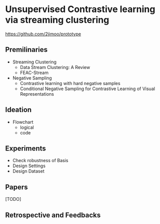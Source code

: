 # Unsupervised Contrastive learning via streaming clustering
https://github.com/2jimoo/prototype

## Premilinaries
- Streaming Clustering
  - Data Stream Clustering: A Review
  - FEAC-Stream
- Negative Sampling
  - Contrastive learning with hard negative samples
  - Conditional Negative Sampling for Contrastive Learning of Visual Representations

## Ideation
- Flowchart
  - logical
  - code

## Experiments
- Check robustness of Basis
- Design Settings
- Design Dataset

## Papers
[TODO]

## Retrospective and Feedbacks

